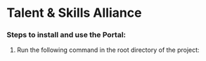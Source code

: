 # Talent & Skills Alliance

### Steps to install and use the Portal:
1. Run the following command in the root directory of the project: 